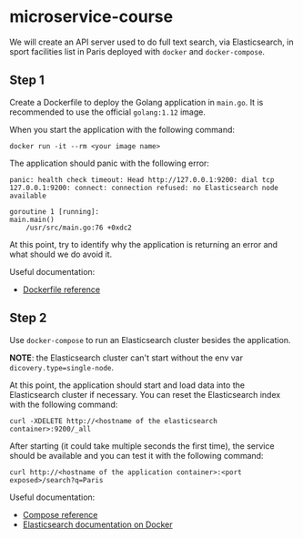 # microservice-course

We will create an API server used to do full text search, via Elasticsearch, in sport
facilities list in Paris deployed with `docker` and `docker-compose`.

## Step 1

Create a Dockerfile to deploy the Golang application in `main.go`. It is recommended to use the official `golang:1.12` image.

When you start the application with the following command:
```
docker run -it --rm <your image name>
```

The application should panic with the following error:
```
panic: health check timeout: Head http://127.0.0.1:9200: dial tcp 127.0.0.1:9200: connect: connection refused: no Elasticsearch node available

goroutine 1 [running]:
main.main()
	/usr/src/main.go:76 +0xdc2
```

At this point, try to identify why the application is returning an error and what should we do avoid it.

Useful documentation:
 - [Dockerfile reference](https://docs.docker.com/engine/reference/builder/)

## Step 2

Use `docker-compose` to run an Elasticsearch cluster besides the application.

**NOTE**: the Elasticsearch cluster can't start without the env var `dicovery.type=single-node`.

At this point, the application should start and load data into the Elasticsearch cluster if necessary. You can reset the Elasticsearch index with the following command:
```
curl -XDELETE http://<hostname of the elasticsearch container>:9200/_all
```

After starting (it could take multiple seconds the first time), the service should be available and you can test it with the following command:
```
curl http://<hostname of the application container>:<port exposed>/search?q=Paris
```

Useful documentation:
 - [Compose reference](https://docs.docker.com/compose/compose-file/)
 - [Elasticsearch documentation on Docker](https://www.elastic.co/guide/en/elasticsearch/reference/current/docker.html)
